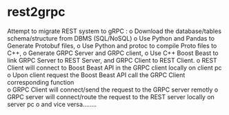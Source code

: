 # rest2grpc

Attempt to migrate REST system to gRPC :
o Download the database/tables schema/structure from DBMS (SQL/NoSQL)
o Use Python and Pandas to Generate Protobuf files,
o Use Python and protoc to compile Proto files to C++,
o Generate GRPC Server and GRPC client,
o Use C++ Boost Beast to link GRPC Server to REST Server, and GRPC Client to REST Client.
o REST Client will connect to Boost Beast API in the GRPC client locally on client pc
o Upon client request the Boost Beast API call the GRPC Client corresponding function  
o GRPC Client will connect/send the request to the GRPC server remotly
o GRPC server will connect/route the request to the REST server locally on server pc
o and vice versa........
